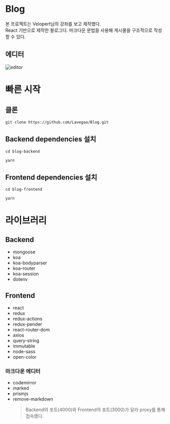 # Blog

본 프로젝트는 Velopert님의 강좌를 보고 제작했다.  
React 기반으로 제작한 블로그다. 마크다운 문법을 사용해 게시물을 구조적으로 작성 할 수 있다.

## 에디터

![editor](https://user-images.githubusercontent.com/34911173/67914400-57219280-fbd3-11e9-8c71-48959ee6feaf.PNG)

# 빠른 시작

## 클론

```
git clone https://github.com/Lavegaa/Blog.git
```

## Backend dependencies 설치

```
cd blog-backend
```

```
yarn
```

## Frontend dependencies 설치

```
cd blog-frontend
```

```
yarn
```

# 라이브러리

## Backend

- mongoose
- koa
- koa-bodyparser
- koa-router
- koa-session
- dotenv

## Frontend

- react
- redux
- redux-actions
- redux-pender
- react-router-dom
- axios
- query-string
- immutable
- node-sass
- open-color

### 마크다운 에디터

- codemirror
- marked
- prismjs
- remove-markdown
  > Backend의 포트(4000)와 Frontend의 포트(3000)가 달라 proxy를 통해 접속했다.
